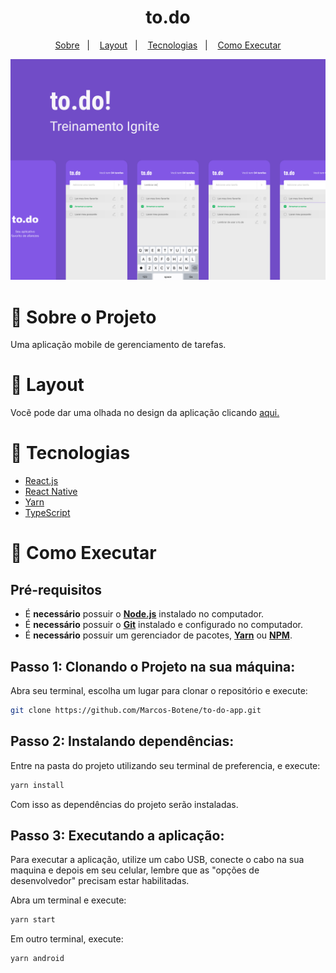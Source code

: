 <h1 align="center">
  to.do
</h1>

<p align="center">
  <a href="#sobre">Sobre</a>&nbsp;&nbsp;&nbsp;|&nbsp;&nbsp;&nbsp;
  <a href="#layout">Layout</a>&nbsp;&nbsp;&nbsp;|&nbsp;&nbsp;&nbsp;
  <a href="#tecnologias">Tecnologias</a>&nbsp;&nbsp;&nbsp;|&nbsp;&nbsp;&nbsp;
  <a href="#executar">Como Executar</a>
</p>

<p align="center">
  <img alt="Design do Projeto" width="780px" src=".github/capa.png" />
<p>

<a id="sobre"></a>

# 📖 Sobre o Projeto

Uma aplicação mobile de gerenciamento de tarefas.

<a id="layout"></a>

# 🎨 Layout

Vocẽ pode dar uma olhada no design da aplicação clicando [aqui.](<https://www.figma.com/file/UOdLMyCuGxhRYI7qXU1Dsa/to.do-(Copy)?node-id=0%3A1>)

<a id="tecnologias"></a>

# 🔩 Tecnologias

- [React.js](https://pt-br.reactjs.org/)
- [React Native](https://reactnative.dev/)
- [Yarn](https://yarnpkg.com/)
- [TypeScript](https://www.typescriptlang.org/)

<a id="executar"></a>

# 🤔 Como Executar

<h2><strong>Pré-requisitos</strong></h2>

- É **necessário** possuir o **[Node.js](https://nodejs.org/en/)** instalado no computador.
- É **necessário** possuir o **[Git](https://git-scm.com/)** instalado e configurado no computador.
- É **necessário** possuir um gerenciador de pacotes, **[Yarn](https://yarnpkg.com/)** ou **[NPM](https://www.npmjs.com/)**.

## Passo 1: Clonando o Projeto na sua máquina:

Abra seu terminal, escolha um lugar para clonar o repositório e execute:

```sh
git clone https://github.com/Marcos-Botene/to-do-app.git
```

## Passo 2: Instalando dependências:

Entre na pasta do projeto utilizando seu terminal de preferencia, e execute:

```sh
yarn install
```

Com isso as dependências do projeto serão instaladas.

## Passo 3: Executando a aplicação:

Para executar a aplicação, utilize um cabo USB, conecte o cabo na sua maquina e depois em seu celular, lembre que as "opções de desenvolvedor" precisam estar habilitadas.

Abra um terminal e execute:

```sh
yarn start
```

Em outro terminal, execute:

```sh
yarn android
```
